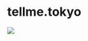 tellme.tokyo
============

[![][ci-badge]][ci-link]

[ci-badge]: https://circleci.com/gh/b4b4r07/tellme.tokyo.svg?style=svg
[ci-link]: https://circleci.com/gh/b4b4r07/tellme.tokyo
